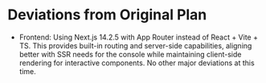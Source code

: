 # Deviations from Original Plan

- Frontend: Using Next.js 14.2.5 with App Router instead of React + Vite + TS. This provides built-in routing and server-side capabilities, aligning better with SSR needs for the console while maintaining client-side rendering for interactive components. No other major deviations at this time.